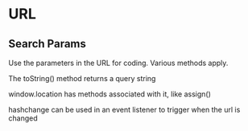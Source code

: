 # URL 
## Search Params
Use the parameters in the URL for coding. Various methods apply.

The toString() method returns a query string

window.location has methods associated with it, like assign()

hashchange can be used in an event listener to trigger when the url is changed
